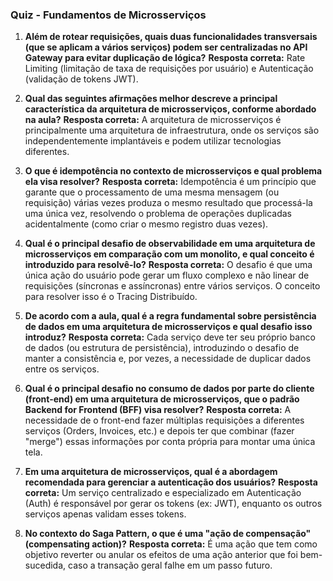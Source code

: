 ### Quiz - Fundamentos de Microsserviços

1. **Além de rotear requisições, quais duas funcionalidades transversais (que se aplicam a vários serviços) podem ser centralizadas no API Gateway para evitar duplicação de lógica?**
   **Resposta correta:** Rate Limiting (limitação de taxa de requisições por usuário) e Autenticação (validação de tokens JWT).

2. **Qual das seguintes afirmações melhor descreve a principal característica da arquitetura de microsserviços, conforme abordado na aula?**
   **Resposta correta:** A arquitetura de microsserviços é principalmente uma arquitetura de infraestrutura, onde os serviços são independentemente implantáveis e podem utilizar tecnologias diferentes.

3. **O que é idempotência no contexto de microsserviços e qual problema ela visa resolver?**
   **Resposta correta:** Idempotência é um princípio que garante que o processamento de uma mesma mensagem (ou requisição) várias vezes produza o mesmo resultado que processá-la uma única vez, resolvendo o problema de operações duplicadas acidentalmente (como criar o mesmo registro duas vezes).

4. **Qual é o principal desafio de observabilidade em uma arquitetura de microsserviços em comparação com um monolito, e qual conceito é introduzido para resolvê-lo?**
   **Resposta correta:** O desafio é que uma única ação do usuário pode gerar um fluxo complexo e não linear de requisições (síncronas e assíncronas) entre vários serviços. O conceito para resolver isso é o Tracing Distribuído.

5. **De acordo com a aula, qual é a regra fundamental sobre persistência de dados em uma arquitetura de microsserviços e qual desafio isso introduz?**
   **Resposta correta:** Cada serviço deve ter seu próprio banco de dados (ou estrutura de persistência), introduzindo o desafio de manter a consistência e, por vezes, a necessidade de duplicar dados entre os serviços.

6. **Qual é o principal desafio no consumo de dados por parte do cliente (front-end) em uma arquitetura de microsserviços, que o padrão Backend for Frontend (BFF) visa resolver?**
   **Resposta correta:** A necessidade de o front-end fazer múltiplas requisições a diferentes serviços (⁠Orders, ⁠Invoices, etc.) e depois ter que combinar (fazer "merge") essas informações por conta própria para montar uma única tela.

7. **Em uma arquitetura de microsserviços, qual é a abordagem recomendada para gerenciar a autenticação dos usuários?**
   **Resposta correta:** Um serviço centralizado e especializado em Autenticação (Auth) é responsável por gerar os tokens (ex: JWT), enquanto os outros serviços apenas validam esses tokens.

8. **No contexto do Saga Pattern, o que é uma "ação de compensação" (compensating action)?**
   **Resposta correta:** É uma ação que tem como objetivo reverter ou anular os efeitos de uma ação anterior que foi bem-sucedida, caso a transação geral falhe em um passo futuro.
